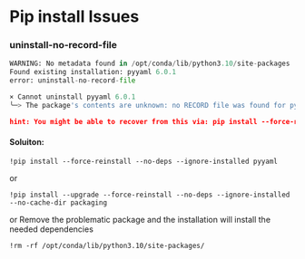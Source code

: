 # Pip install Issues

### uninstall-no-record-file
```python
WARNING: No metadata found in /opt/conda/lib/python3.10/site-packages
Found existing installation: pyyaml 6.0.1
error: uninstall-no-record-file

× Cannot uninstall pyyaml 6.0.1
╰─> The package's contents are unknown: no RECORD file was found for pyyaml.

hint: You might be able to recover from this via: pip install --force-reinstall --no-deps pyyaml==6.0.1
```

#### Soluiton:
```
!pip install --force-reinstall --no-deps --ignore-installed pyyaml
```
or
```
!pip install --upgrade --force-reinstall --no-deps --ignore-installed --no-cache-dir packaging
```
or
Remove the problematic package and the installation will install the needed dependencies
```
!rm -rf /opt/conda/lib/python3.10/site-packages/
```
